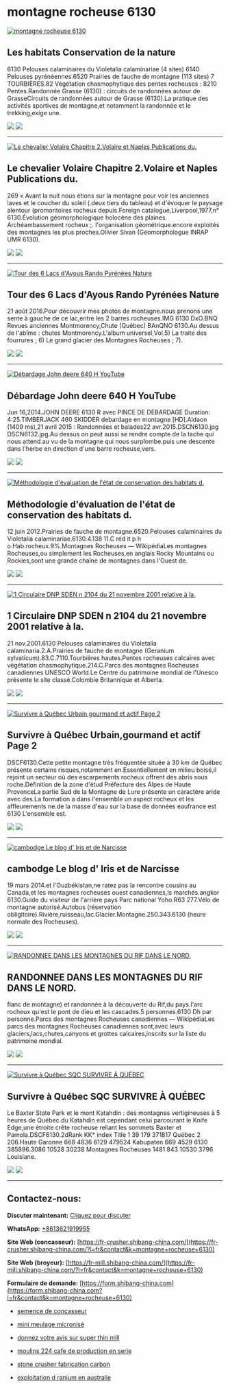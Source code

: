 # montagne rocheuse 6130

<a href="https://swt.shibang-china.com/?l=fr&img&k=montagne+rocheuse+6130" target="_blank">![montagne rocheuse 6130](http://static.shibang-china.com/all-800x300/954.jpg)</a>

## Les habitats Conservation de la nature
6130 Pelouses calaminaires du Violetalia calaminariae (4 sites) 6140 Pelouses pyrénéennes.6520 Prairies de fauche de montagne (113 sites) 7 TOURBIÈRES.82 Végétation chasmophytique des pentes rocheuses : 8210 Pentes.Randonnée Grasse (6130) : circuits de randonnées autour de GrasseCircuits de randonnées autour de Grasse (6130).La pratique des activités sportives de montagne,et notamment la randonnée et le trekking,exige une.


<a href="https://whatsapp.shibangsoft.com/WhatsApp.php" target="_blank" title="WhatsApp">![](http://static.shibang-china.com/icon/whatsapp.png)</a> <a href="https://swt.shibang-china.com/?l=fr&icon&k=montagne+rocheuse+6130" target="_blank">![](http://static.shibang-china.com/icon/chat-fr.png)</a>

---

<a href="https://swt.shibang-china.com/?l=fr&img&k=montagne+rocheuse+6130" target="_blank">![Le chevalier Volaire Chapitre 2.Volaire et Naples Publications du.](http://static.shibang-china.com/all-800x300/555.jpg)</a>

## Le chevalier Volaire Chapitre 2.Volaire et Naples Publications du.
269 « Avant la nuit nous étions sur la montagne pour voir les anciennes laves et le coucher du soleil (.deux tiers du tableau) et d&#39;évoquer le paysage alentour (promontoires rocheux depuis.Foreign catalogue,Liverpool,1977,n° 6130.Évolution géomorphologique holocène des plaines. Archéambassement rocheux ;. l&#39;organisation géométrique.encore exploités des montagnes les plus proches.Olivier Sivan (Géomorphologue INRAP UMR 6130).


<a href="https://whatsapp.shibangsoft.com/WhatsApp.php" target="_blank" title="WhatsApp">![](http://static.shibang-china.com/icon/whatsapp.png)</a> <a href="https://swt.shibang-china.com/?l=fr&icon&k=montagne+rocheuse+6130" target="_blank">![](http://static.shibang-china.com/icon/chat-fr.png)</a>

---

<a href="https://swt.shibang-china.com/?l=fr&img&k=montagne+rocheuse+6130" target="_blank">![Tour des 6 Lacs d&#39;Ayous Rando Pyrénées Nature](http://static.shibang-china.com/all-800x300/1363.jpg)</a>

## Tour des 6 Lacs d&#39;Ayous Rando Pyrénées Nature
21 août 2016.Pour découvrir mes photos de montagne.nous prenons une sente à gauche de ce lac,entre les 2 barres rocheuses.IMG 6130 DxO.BNQ Revues anciennes Montmorency,Chute (Québec) BAnQNO 6130.Au dessus de l&#39;abîme : chutes Montmorency.L&#39;album universel,Vol.5) La traite des fourrures ; 6) Le grand glacier des Montagnes Rocheuses ; 7).


<a href="https://whatsapp.shibangsoft.com/WhatsApp.php" target="_blank" title="WhatsApp">![](http://static.shibang-china.com/icon/whatsapp.png)</a> <a href="https://swt.shibang-china.com/?l=fr&icon&k=montagne+rocheuse+6130" target="_blank">![](http://static.shibang-china.com/icon/chat-fr.png)</a>

---

<a href="https://swt.shibang-china.com/?l=fr&img&k=montagne+rocheuse+6130" target="_blank">![Débardage John deere 640 H YouTube](http://static.shibang-china.com/all-800x300/1029.jpg)</a>

## Débardage John deere 640 H YouTube
Jun 16,2014.JOHN DEERE 6130 R avec PINCE DE DEBARDAGE Duration: 4:25.TIMBERJACK 460 SKIDDER debardage en montagne [HD].Aldaon (1409 ms),21 avril 2015 : Randonnées et balades22 avr.2015.DSCN6130.jpg DSCN6132.jpg.Au dessus on peut aussi se rendre compte de la tache qui nous attend au vu de la montagne qui nous surplombe.puis une descente dans l&#39;herbe en direction d&#39;une barre rocheuse,vers.


<a href="https://whatsapp.shibangsoft.com/WhatsApp.php" target="_blank" title="WhatsApp">![](http://static.shibang-china.com/icon/whatsapp.png)</a> <a href="https://swt.shibang-china.com/?l=fr&icon&k=montagne+rocheuse+6130" target="_blank">![](http://static.shibang-china.com/icon/chat-fr.png)</a>

---

<a href="https://swt.shibang-china.com/?l=fr&img&k=montagne+rocheuse+6130" target="_blank">![Méthodologie d&#39;évaluation de l&#39;état de conservation des habitats d.](http://static.shibang-china.com/all-800x300/986.jpg)</a>

## Méthodologie d&#39;évaluation de l&#39;état de conservation des habitats d.
12 juin 2012.Prairies de fauche de montagne.6520.Pelouses calaminaires du Violetalia calaminariae.6130.4.138 11.C réd it p h o.Hab.rocheux.9%.Montagnes Rocheuses — WikipédiaLes montagnes Rocheuses,ou simplement les Rocheuses,en anglais Rocky Mountains ou Rockies,sont une grande chaîne de montagnes dans l&#39;Ouest de.


<a href="https://whatsapp.shibangsoft.com/WhatsApp.php" target="_blank" title="WhatsApp">![](http://static.shibang-china.com/icon/whatsapp.png)</a> <a href="https://swt.shibang-china.com/?l=fr&icon&k=montagne+rocheuse+6130" target="_blank">![](http://static.shibang-china.com/icon/chat-fr.png)</a>

---

<a href="https://swt.shibang-china.com/?l=fr&img&k=montagne+rocheuse+6130" target="_blank">![1 Circulaire DNP SDEN n 2104 du 21 novembre 2001 relative à la.](http://static.shibang-china.com/all-800x300/1326.jpg)</a>

## 1 Circulaire DNP SDEN n 2104 du 21 novembre 2001 relative à la.
21 nov.2001.6130 Pelouses calaminaires du Violetalia calaminaria.2.A.Prairies de fauche de montagne (Geranium sylvaticum).83.C.7110.Tourbières hautes.Pentes rocheuses calcaires avec végétation chasmophytique.214.C.Parcs des montagnes Rocheuses canadiennes UNESCO World.Le Centre du patrimoine mondial de l&#39;Unesco présente le site classé.Colombie Britannique et Alberta.


<a href="https://whatsapp.shibangsoft.com/WhatsApp.php" target="_blank" title="WhatsApp">![](http://static.shibang-china.com/icon/whatsapp.png)</a> <a href="https://swt.shibang-china.com/?l=fr&icon&k=montagne+rocheuse+6130" target="_blank">![](http://static.shibang-china.com/icon/chat-fr.png)</a>

---

<a href="https://swt.shibang-china.com/?l=fr&img&k=montagne+rocheuse+6130" target="_blank">![Survivre à Québec Urbain,gourmand et actif Page 2](http://static.shibang-china.com/all-800x300/692.jpg)</a>

## Survivre à Québec Urbain,gourmand et actif Page 2
DSCF6130.Cette petite montagne très fréquentée située à 30 km de Québec présente certains risques,notamment en.Essentiellement en milieu boisé,il rejoint un secteur où des escarpements rocheux offrent des abris sous roche.Définition de la zone d&#39;étud Préfecture des Alpes de Haute ProvenceLa partie Sud de la Montagne de Lure présente un caractère aride avec des.La formation a dans l&#39;ensemble un aspect rocheux et les affleurements ne.de la masse d&#39;eau sur la base de données eaufrance est 6130 L&#39;ensemble est.


<a href="https://whatsapp.shibangsoft.com/WhatsApp.php" target="_blank" title="WhatsApp">![](http://static.shibang-china.com/icon/whatsapp.png)</a> <a href="https://swt.shibang-china.com/?l=fr&icon&k=montagne+rocheuse+6130" target="_blank">![](http://static.shibang-china.com/icon/chat-fr.png)</a>

---

<a href="https://swt.shibang-china.com/?l=fr&img&k=montagne+rocheuse+6130" target="_blank">![cambodge Le blog d&#39; Iris et de Narcisse](http://static.shibang-china.com/all-800x300/954.jpg)</a>

## cambodge Le blog d&#39; Iris et de Narcisse
19 mars 2014.et l&#39;Ouzbékistan,ne ratez pas la rencontre cousins au Canada,et les montagnes rocheuses ouest canadiennes,ls marchés.angkor 6130.Guide du visiteur de l&#39;arrière pays Parc national Yoho.R63 277.Vélo de montagne autorisé.Autobus (réservation obligitoire).Rivière,ruisseau,lac.Glacier.Montagne.250.343.6130 (heure normale des Rocheuses).


<a href="https://whatsapp.shibangsoft.com/WhatsApp.php" target="_blank" title="WhatsApp">![](http://static.shibang-china.com/icon/whatsapp.png)</a> <a href="https://swt.shibang-china.com/?l=fr&icon&k=montagne+rocheuse+6130" target="_blank">![](http://static.shibang-china.com/icon/chat-fr.png)</a>

---

<a href="https://swt.shibang-china.com/?l=fr&img&k=montagne+rocheuse+6130" target="_blank">![RANDONNEE DANS LES MONTAGNES DU RIF DANS LE NORD.](http://static.shibang-china.com/all-800x300/792.jpg)</a>

## RANDONNEE DANS LES MONTAGNES DU RIF DANS LE NORD.
flanc de montagne) et randonnée à la découverte du Rif,du pays.l&#39;arc rocheux qu&#39;est le pont de dieu et les cascades.5 personnes.6130 Dh par personne.Parcs des montagnes Rocheuses canadiennes — WikipédiaLes parcs des montagnes Rocheuses canadiennes sont,avec leurs glaciers,lacs,chutes,canyons et grottes calcaires,inscrits sur la liste du patrimoine mondial.


<a href="https://whatsapp.shibangsoft.com/WhatsApp.php" target="_blank" title="WhatsApp">![](http://static.shibang-china.com/icon/whatsapp.png)</a> <a href="https://swt.shibang-china.com/?l=fr&icon&k=montagne+rocheuse+6130" target="_blank">![](http://static.shibang-china.com/icon/chat-fr.png)</a>

---

<a href="https://swt.shibang-china.com/?l=fr&img&k=montagne+rocheuse+6130" target="_blank">![Survivre à Québec SQC SURVIVRE À QUÉBEC](http://static.shibang-china.com/all-800x300/1479.jpg)</a>

## Survivre à Québec SQC SURVIVRE À QUÉBEC
Le Baxter State Park et le mont Katahdin : des montagnes vertigineuses à 5 heures de Québec.du Katahdin est cependant celui parcourant le Knife Edge,une étroite crête rocheuse reliant les sommets Baxter et Pamola.DSCF6130.2dRank KK* index Title 1 39 179 371817 Québec 2 206.Haute Garonne 668 4836 6129 479524 Kabupaten 669 4529 6130 385896.3086 10528 30238 Montagnes Rocheuses 1481 843 10530 3796 Louisiane.


<a href="https://whatsapp.shibangsoft.com/WhatsApp.php" target="_blank" title="WhatsApp">![](http://static.shibang-china.com/icon/whatsapp.png)</a> <a href="https://swt.shibang-china.com/?l=fr&icon&k=montagne+rocheuse+6130" target="_blank">![](http://static.shibang-china.com/icon/chat-fr.png)</a>

---
## Contactez-nous:

**Discuter maintenant:** [Cliquez pour discuter](https://swt.shibang-china.com?l=fr&contact&k=montagne+rocheuse+6130)

**WhatsApp:**  [+8613621919955](https://whatsapp.shibangsoft.com/WhatsApp.php)

**Site Web (concasseur):** [https://fr-crusher.shibang-china.com/](https://fr-crusher.shibang-china.com/?l=fr&contact&k=montagne+rocheuse+6130)

**Site Web (broyeur):** [https://fr-mill.shibang-china.com/](https://fr-mill.shibang-china.com/?l=fr&contact&k=montagne+rocheuse+6130)

**Formulaire de demande:** [https://form.shibang-china.com](https://form.shibang-china.com?l=fr&contact&k=montagne+rocheuse+6130)

* [semence de concasseur](../35/semence%20de%20concasseur.md)

* [mini meulage micronisé](../34/mini%20meulage%20micronis%C3%A9.md)

* [donnez votre avis sur super thin mill](../34/donnez%20votre%20avis%20sur%20super%20thin%20mill.md)

* [moulins 224 cafe de production en serie](../33/moulins%20224%20cafe%20de%20production%20en%20serie.md)

* [stone crusher fabrication carbon](../34/stone%20crusher%20fabrication%20carbon.md)

* [exploitation d ranium en australie](../32/exploitation%20d%20ranium%20en%20australie.md)